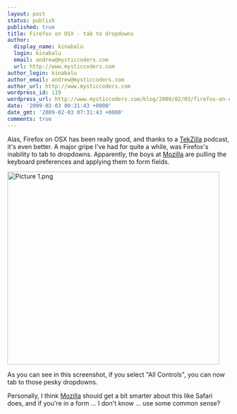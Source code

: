 ```yaml
---
layout: post
status: publish
published: true
title: Firefox on OSX - tab to dropdowns
author:
  display_name: kinabalu
  login: kinabalu
  email: andrew@mysticcoders.com
  url: http://www.mysticcoders.com
author_login: kinabalu
author_email: andrew@mysticcoders.com
author_url: http://www.mysticcoders.com
wordpress_id: 119
wordpress_url: http://www.mysticcoders.com/blog/2009/02/03/firefox-on-osx-tab-to-dropdowns/
date: '2009-02-03 00:31:43 +0000'
date_gmt: '2009-02-03 07:31:43 +0000'
comments: true
---
```

Alas, Firefox on OSX has been really good, and thanks to a <a href="http://revision3.com/tekzilla/" title="Tekzilla">TekZilla</a> podcast, it's even better. A major gripe I've had for quite a while, was Firefox's inability to tab to dropdowns. Apparently, the boys at <a href="http://www.mozilla.org" title="Mozilla">Mozilla</a> are pulling the keyboard preferences and applying them to form fields.


<img src="http://www.mysticcoders.com/wp-content/uploads/2009/02/picture-1.png" width="480" height="437" alt="Picture 1.png" />


As you can see in this screenshot, if you select "All Controls", you can now tab to those pesky dropdowns.


Personally, I think <a href="http://www.mozilla.org" title="Mozilla">Mozilla</a> should get a bit smarter about this like Safari does, and if you're in a form ... I don't know ... use some common sense?


